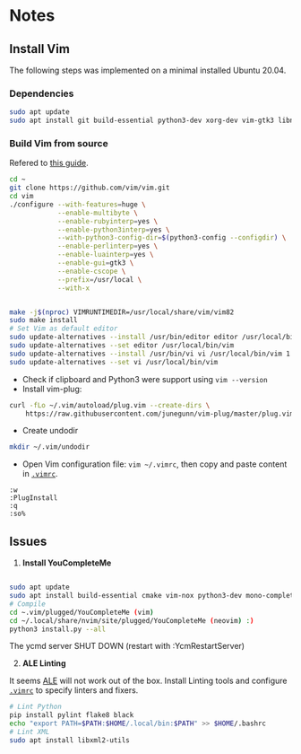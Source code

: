 # Notes

## Install Vim
The following steps was implemented on a minimal installed Ubuntu 20.04.
### Dependencies
```bash
sudo apt update
sudo apt install git build-essential python3-dev xorg-dev vim-gtk3 libncurses-dev curl  
```
### Build Vim from source
Refered to [this guide](https://github.com/ycm-core/YouCompleteMe/wiki/Building-Vim-from-source).
```bash
cd ~
git clone https://github.com/vim/vim.git
cd vim
./configure --with-features=huge \
            --enable-multibyte \
            --enable-rubyinterp=yes \
            --enable-python3interp=yes \
            --with-python3-config-dir=$(python3-config --configdir) \
            --enable-perlinterp=yes \
            --enable-luainterp=yes \
            --enable-gui=gtk3 \
            --enable-cscope \
            --prefix=/usr/local \
            --with-x


make -j$(nproc) VIMRUNTIMEDIR=/usr/local/share/vim/vim82
sudo make install
# Set Vim as default editor
sudo update-alternatives --install /usr/bin/editor editor /usr/local/bin/vim 1
sudo update-alternatives --set editor /usr/local/bin/vim
sudo update-alternatives --install /usr/bin/vi vi /usr/local/bin/vim 1
sudo update-alternatives --set vi /usr/local/bin/vim
```
- Check if clipboard and Python3 were support using `vim --version`
- Install vim-plug: 
```bash
curl -fLo ~/.vim/autoload/plug.vim --create-dirs \
    https://raw.githubusercontent.com/junegunn/vim-plug/master/plug.vim
```
- Create undodir
```bash
mkdir ~/.vim/undodir
```
- Open Vim configuration file: `vim ~/.vimrc`, then copy and paste content in [`.vimrc`](https://github.com/linZHank/dev-configs/blob/master/vim/.vimrc). 
```vim
:w
:PlugInstall
:q
:so%
```

## Issues
1. **Install YouCompleteMe**
```bash

sudo apt update
sudo apt install build-essential cmake vim-nox python3-dev mono-complete golang nodejs default-jdk npm
# Compile
cd ~.vim/plugged/YouCompleteMe (vim)
cd ~/.local/share/nvim/site/plugged/YouCompleteMe (neovim) :)
python3 install.py --all
```


The ycmd server SHUT DOWN (restart with :YcmRestartServer)

2. **ALE Linting** 

It seems [ALE](https://github.com/dense-analysis/ale) will not work out of the box. Install Linting tools and configure [`.vimrc`](https://github.com/linZHank/dev-configs/blob/master/vim/.vimrc) to specify linters and fixers.
```bash
# Lint Python
pip install pylint flake8 black
echo "export PATH=$PATH:$HOME/.local/bin:$PATH" >> $HOME/.bashrc
# Lint XML
sudo apt install libxml2-utils
```
